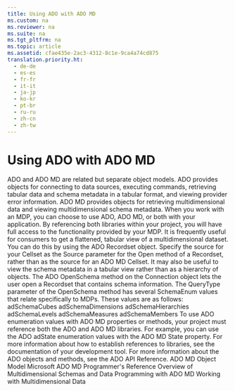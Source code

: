 ```yaml
---
title: Using ADO with ADO MD
ms.custom: na
ms.reviewer: na
ms.suite: na
ms.tgt_pltfrm: na
ms.topic: article
ms.assetid: cfae435e-2ac3-4312-8c1e-9ca4a74cd875
translation.priority.ht: 
  - de-de
  - es-es
  - fr-fr
  - it-it
  - ja-jp
  - ko-kr
  - pt-br
  - ru-ru
  - zh-cn
  - zh-tw
---
```

# Using ADO with ADO MD
<?xml version="1.0" encoding="utf-8"?>
<developerConceptualDocument xmlns="http://ddue.schemas.microsoft.com/authoring/2003/5" xmlns:xlink="http://www.w3.org/1999/xlink" xmlns:xsi="http://www.w3.org/2001/XMLSchema-instance" xsi:schemaLocation="http://ddue.schemas.microsoft.com/authoring/2003/5 http://dduestorage.blob.core.windows.net/ddueschema/developer.xsd">
  <introduction>
    <para>ADO and ADO MD are related but separate object models. ADO provides objects for connecting to data sources, executing commands, retrieving tabular data and schema metadata in a tabular format, and viewing provider error information. ADO MD provides objects for retrieving multidimensional data and viewing multidimensional schema metadata.</para>
    <para>When you work with an MDP, you can choose to use ADO, ADO MD, or both with your application. By referencing both libraries within your project, you will have full access to the functionality provided by your MDP.</para>
    <para>It is frequently useful for consumers to get a flattened, tabular view of a multidimensional dataset. You can do this by using the ADO <legacyLink xlink:href="ede1415f-c3df-4cc5-a05b-2576b2b84b60">Recordset</legacyLink> object. Specify the source for your <legacyLink xlink:href="5e2452c0-cac0-49b2-8099-836c35794d50">Cellset</legacyLink> as the <legacyBold><legacyItalic>Source</legacyItalic></legacyBold> parameter for the <legacyLink xlink:href="3236749c-4b71-4235-89e2-ccdfaaa9319d">Open</legacyLink> method of a <legacyBold>Recordset</legacyBold>, rather than as the source for an ADO MD <legacyBold>Cellset</legacyBold>.</para>
    <para>It may also be useful to view the schema metadata in a tabular view rather than as a hierarchy of objects. The ADO <legacyLink xlink:href="850cf3ce-f18f-4e7c-8597-96c1dc504866">OpenSchema</legacyLink> method on the <legacyLink xlink:href="ef6b1824-5b12-43db-89d7-8f3d13896d4d">Connection</legacyLink> object lets the user open a <legacyBold>Recordset</legacyBold> that contains schema information. The <legacyBold><legacyItalic>QueryType</legacyItalic></legacyBold> parameter of the <legacyBold>OpenSchema</legacyBold> method has several <legacyLink xlink:href="21c97651-297f-469f-b5b5-c48af72b62a8">SchemaEnum</legacyLink> values that relate specifically to MDPs. These values are as follows:  </para>
    <list class="bullet">
      <listItem>
        <para>
          <legacyBold>adSchemaCubes</legacyBold>           </para>
      </listItem>
      <listItem>
        <para>
          <legacyBold>adSchemaDimensions</legacyBold>           </para>
      </listItem>
      <listItem>
        <para>
          <legacyBold>adSchemaHierarchies</legacyBold>           </para>
      </listItem>
      <listItem>
        <para>
          <legacyBold>adSchemaLevels</legacyBold>           </para>
      </listItem>
      <listItem>
        <para>
          <legacyBold>adSchemaMeasures</legacyBold>           </para>
      </listItem>
      <listItem>
        <para>
          <legacyBold>adSchemaMembers</legacyBold>           </para>
      </listItem>
    </list>
    <para>To use ADO enumeration values with ADO MD properties or methods, your project must reference both the ADO and ADO MD libraries. For example, you can use the ADO <legacyBold>adState</legacyBold> enumeration values with the ADO MD <legacyLink xlink:href="06d480ca-9eb6-4570-a45d-a73539bddd32">State</legacyLink> property. For more information about how to establish references to libraries, see the documentation of your development tool.</para>
    <para>For more information about the ADO objects and methods, see the <legacyLink xlink:href="bfd96a4b-c913-45aa-9e4c-ec86ac364f3a">ADO API Reference</legacyLink>.</para>
  </introduction>
  <relatedTopics>
<link xlink:href="6242b374-091b-406f-827a-c0dcd3e1967a">ADO MD Object Model</link>
<link xlink:href="75b774a5-fa94-490a-b521-b2b8f7d48919">Microsoft ADO MD Programmer's Reference</link>
<link xlink:href="ce37fa06-c581-4d80-9a9b-c3aa66408909">Overview of Multidimensional Schemas and Data</link>
<link xlink:href="c826b9b5-0d78-43a2-8174-5844db62a93c">Programming with ADO MD</link>
<link xlink:href="84387746-aa3e-44fd-ad6c-a8214a6966dc">Working with Multidimensional Data</link>
</relatedTopics>
</developerConceptualDocument>